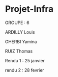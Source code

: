 # Projet-Infra
GROUPE : 6



ARDILLY Louis

GHERBI Yamina

RUIZ Thomas



Rendu 1 : 25 janvier

rendu 2 : 28 fevrier
